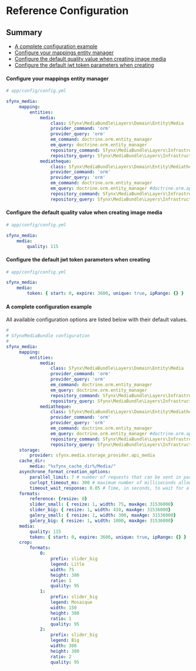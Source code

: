 # Reference Configuration

## Summary

* [A complete configuration example](#a-complete-configuration-example)
* [Configure your mappings entity manager](#configure-your-mappings-entity-manager)
* [Configure the default quality value when creating image media](#configure-the-default-quality-value-when-creating-image-media)
* [Configure the default jwt token parameters when creating](#configure-the-default-jwt-token-parameters-when-creating)

#### Configure your mappings entity manager

```yml
# app/config/config.yml

sfynx_media:
     mapping:
         entities:
             media:
                 class: Sfynx\MediaBundle\Layers\Domain\Entity\Media
                 provider_command: 'orm'
                 provider_query: 'orm'
                 em_command: doctrine.orm.entity_manager
                 em_query: doctrine.orm.entity_manager
                 repository_command: Sfynx\MediaBundle\Layers\Infrastructure\Persistence\Adapter\Command\Orm\MediathequeRepository
                 repository_query: Sfynx\MediaBundle\Layers\Infrastructure\Persistence\Adapter\Query\Orm\MediathequeRepository
             mediatheque:
                 class: Sfynx\MediaBundle\Layers\Domain\Entity\Mediatheque
                 provider_command: 'orm'
                 provider_query: 'orm'
                 em_command: doctrine.orm.entity_manager
                 em_query: doctrine.orm.entity_manager #doctrine.orm.apimedia_entity_manager
                 repository_command: Sfynx\MediaBundle\Layers\Infrastructure\Persistence\Adapter\Command\Orm\MediaRepository
                 repository_query: Sfynx\MediaBundle\Layers\Infrastructure\Persistence\Adapter\Query\Orm\MediaRepository
```

#### Configure the default quality value when creating image media

```yml
# app/config/config.yml

sfynx_media:
    media:
        quality: 115
```

#### Configure the default jwt token parameters when creating

```yml
# app/config/config.yml

sfynx_media:
    media:
        token: { start: 0, expire: 3600, unique: true, ipRange: {} }
```

#### A complete configuration example

All available configuration options are listed below with their default values.

```yml
#
# SfynxMediaBundle configuration
#
sfynx_media:
     mapping:
         entities:
             media:
                 class: Sfynx\MediaBundle\Layers\Domain\Entity\Media
                 provider_command: 'orm'
                 provider_query: 'orm'
                 em_command: doctrine.orm.entity_manager
                 em_query: doctrine.orm.entity_manager
                 repository_command: Sfynx\MediaBundle\Layers\Infrastructure\Persistence\Adapter\Command\Orm\MediathequeRepository
                 repository_query: Sfynx\MediaBundle\Layers\Infrastructure\Persistence\Adapter\Query\Orm\MediathequeRepository
             mediatheque:
                 class: Sfynx\MediaBundle\Layers\Domain\Entity\Mediatheque
                 provider_command: 'orm'
                 provider_query: 'orm'
                 em_command: doctrine.orm.entity_manager
                 em_query: doctrine.orm.entity_manager #doctrine.orm.apimedia_entity_manager
                 repository_command: Sfynx\MediaBundle\Layers\Infrastructure\Persistence\Adapter\Command\Orm\MediaRepository
                 repository_query: Sfynx\MediaBundle\Layers\Infrastructure\Persistence\Adapter\Query\Orm\MediaRepository
     storage:
         provider: sfynx.media.storage_provider.api_media
     cache_dir:
         media: "%sfynx_cache_dir%/Media/"
     asynchrone_format_creation_options:
         parallel_limit: 7 # number of requests that can be sent in parallel
         curlopt_timeout_ms: 300 # maximum number of milliseconds allowed for cURL functions to execute
         timeout_wait_response: 0.05 # Time, in seconds, to wait for a response.
     formats:
         reference: {resize: 0}
         slider_small: { resize: 1, width: 75, maxAge: 31536000}
         slider_big: { resize: 1, width: 410, maxAge: 31536000}
         galery_small: { resize: 1, width: 300, maxAge: 31536000}
         galery_big: { resize: 1, width: 1000, maxAge: 31536000}
     media:
         quality: 115
         token: { start: 0, expire: 3600, unique: true, ipRange: {} }
     crop:
         formats:
             0:
                 prefix: slider_big
                 legend: Litle
                 width: 75
                 height: 380
                 ratio: 1
                 quality: 95
             1:
                 prefix: slider_big
                 legend: Mosaique
                 width: 150
                 height: 380
                 ratio: 1
                 quality: 95
             2:
                 prefix: slider_big
                 legend: Big
                 width: 300
                 height: 380
                 ratio: 2
                 quality: 95
```